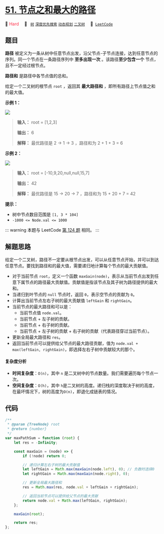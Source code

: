 # [51. 节点之和最大的路径](https://leetcode.cn/problems/jC7MId)

🔴 <font color=#ff334b>Hard</font>&emsp; 🔖&ensp; [`树`](/tag/tree.md) [`深度优先搜索`](/tag/depth-first-search.md) [`动态规划`](/tag/dynamic-programming.md) [`二叉树`](/tag/binary-tree.md)&emsp; 🔗&ensp;[`LeetCode`](https://leetcode.cn/problems/jC7MId)

## 题目

**路径** 被定义为一条从树中任意节点出发，沿父节点-子节点连接，达到任意节点的序列。同一个节点在一条路径序列中 **至多出现一次**
。该路径**至少包含一个** 节点，且不一定经过根节点。

**路径和** 是路径中各节点值的总和。

给定一个二叉树的根节点 `root` ，返回其 **最大路径和** ，即所有路径上节点值之和的最大值。

**示例 1：**

![](https://assets.leetcode.com/uploads/2020/10/13/exx1.jpg)

> **输入：** root = [1,2,3]
>
> **输出：** 6
>
> **解释：** 最优路径是 2 -> 1 -> 3 ，路径和为 2 + 1 + 3 = 6

**示例 2：**

![](https://assets.leetcode.com/uploads/2020/10/13/exx2.jpg)

> **输入：** root = [-10,9,20,null,null,15,7]
>
> **输出：** 42
>
> **解释：** 最优路径是 15 -> 20 -> 7 ，路径和为 15 + 20 + 7 = 42

**提示：**

- 树中节点数目范围是 `[1, 3 * 104]`
- `-1000 <= Node.val <= 1000`

::: warning
本题与 LeetCode [第 124 题](../problem/0124.md) 相同。
:::

## 解题思路

给定一个二叉树，路径不一定要从根节点出发，可以从任意节点开始，并可以到达任意节点。要找到路径和的最大值，需要递归地计算每个节点的最大贡献值。

- 对于当前节点 `root`，定义一个函数 `maxGain(node)`，表示从当前节点出发到任意下属节点的路径最大贡献值。贡献值是指该节点及其子树为路径提供的最大和。
- 当递归到叶节点的 `null` 节点时，返回 `0`，表示空节点的贡献为 `0`。
- 计算出当前节点左右子树的最大贡献值 `leftGain` 和 `rightGain`。
- 当前节点的最大路径和可以是：
  - 当前节点值 `node.val`。
  - 当前节点 + 左子树的贡献。
  - 当前节点 + 右子树的贡献。
  - 当前节点 + 左子树的贡献 + 右子树的贡献（代表路径穿过当前节点）。
- 更新全局最大路径和 `res`。
- 返回当前节点可以提供给父节点的最大路径贡献，值为 `node.val + max(leftGain, rightGain)`，即选择左右子树中贡献较大的那个。

#### 复杂度分析

- **时间复杂度**：`O(n)`，其中 `n` 是二叉树中的节点数量。我们需要遍历每个节点一次。
- **空间复杂度**：`O(h)`，其中 `h`是二叉树的高度。递归栈的深度取决于树的高度，在最坏情况下，树的高度为`O(n)`，即退化成链表的情况。

## 代码

```javascript
/**
 * @param {TreeNode} root
 * @return {number}
 */
var maxPathSum = function (root) {
	let res = -Infinity;

	const maxGain = (node) => {
		if (!node) return 0;

		// 递归计算左右子树的最大贡献值
		let leftGain = Math.max(maxGain(node.left), 0); // 负数时选择0
		let rightGain = Math.max(maxGain(node.right), 0);

		// 更新全局最大路径和
		res = Math.max(res, node.val + leftGain + rightGain);

		// 返回当前节点可以提供给父节点的最大贡献
		return node.val + Math.max(leftGain, rightGain);
	};

	maxGain(root);

	return res;
};
```
